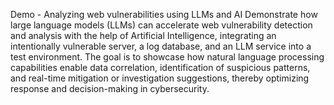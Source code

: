 Demo - Analyzing web vulnerabilities using LLMs and AI
Demonstrate how large language models (LLMs) can accelerate web vulnerability detection and analysis with the help of Artificial Intelligence, integrating an intentionally vulnerable server, a log database, and an LLM service into a test environment. The goal is to showcase how natural language processing capabilities enable data correlation, identification of suspicious patterns, and real-time mitigation or investigation suggestions, thereby optimizing response and decision-making in cybersecurity.

